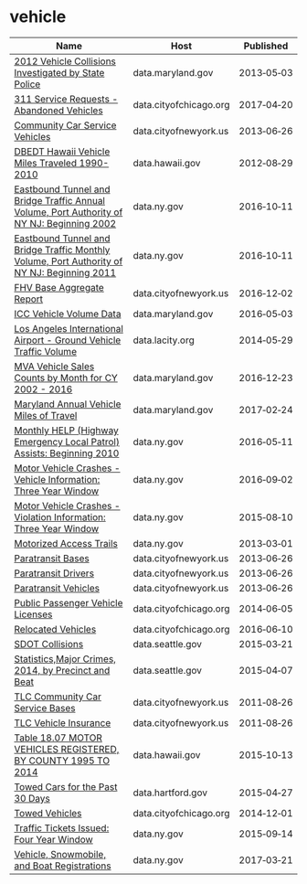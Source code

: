 # vehicle

Name | Host | Published
---- | ---- | ---------
[2012 Vehicle Collisions Investigated by State Police](../datasets/pdvh-tf2u.md) | data.maryland.gov | 2013&#x2011;05&#x2011;03
[311 Service Requests - Abandoned Vehicles](../datasets/3c9v-pnva.md) | data.cityofchicago.org | 2017&#x2011;04&#x2011;20
[Community Car Service Vehicles](../datasets/scwj-eyn6.md) | data.cityofnewyork.us | 2013&#x2011;06&#x2011;26
[DBEDT Hawaii Vehicle Miles Traveled 1990-2010](../datasets/894w-927z.md) | data.hawaii.gov | 2012&#x2011;08&#x2011;29
[Eastbound Tunnel and Bridge Traffic Annual Volume, Port Authority of NY NJ: Beginning 2002](../datasets/9ray-6dmy.md) | data.ny.gov | 2016&#x2011;10&#x2011;11
[Eastbound Tunnel and Bridge Traffic Monthly Volume, Port Authority of NY NJ: Beginning 2011](../datasets/5uvq-7ebw.md) | data.ny.gov | 2016&#x2011;10&#x2011;11
[FHV Base Aggregate Report](../datasets/2v9c-2k7f.md) | data.cityofnewyork.us | 2016&#x2011;12&#x2011;02
[ICC Vehicle Volume Data](../datasets/8d75-q6az.md) | data.maryland.gov | 2016&#x2011;05&#x2011;03
[Los Angeles International Airport - Ground Vehicle Traffic Volume](../datasets/9uit-a3wp.md) | data.lacity.org | 2014&#x2011;05&#x2011;29
[MVA Vehicle Sales Counts by Month for CY 2002 - 2016](../datasets/un65-7ipd.md) | data.maryland.gov | 2016&#x2011;12&#x2011;23
[Maryland Annual Vehicle Miles of Travel](../datasets/exua-btti.md) | data.maryland.gov | 2017&#x2011;02&#x2011;24
[Monthly HELP (Highway Emergency Local Patrol) Assists: Beginning 2010](../datasets/f923-iscf.md) | data.ny.gov | 2016&#x2011;05&#x2011;11
[Motor Vehicle Crashes - Vehicle Information: Three Year Window](../datasets/xe9x-a24f.md) | data.ny.gov | 2016&#x2011;09&#x2011;02
[Motor Vehicle Crashes - Violation Information: Three Year Window](../datasets/abfj-y7uq.md) | data.ny.gov | 2015&#x2011;08&#x2011;10
[Motorized Access Trails](../datasets/qugt-5hi9.md) | data.ny.gov | 2013&#x2011;03&#x2011;01
[Paratransit Bases](../datasets/r247-45ub.md) | data.cityofnewyork.us | 2013&#x2011;06&#x2011;26
[Paratransit Drivers](../datasets/8bqd-u9ta.md) | data.cityofnewyork.us | 2013&#x2011;06&#x2011;26
[Paratransit Vehicles](../datasets/v39y-4v3t.md) | data.cityofnewyork.us | 2013&#x2011;06&#x2011;26
[Public Passenger Vehicle Licenses](../datasets/tfm3-3j95.md) | data.cityofchicago.org | 2014&#x2011;06&#x2011;05
[Relocated Vehicles](../datasets/5k2z-suxx.md) | data.cityofchicago.org | 2016&#x2011;06&#x2011;10
[SDOT Collisions](../datasets/v7k9-7dn4.md) | data.seattle.gov | 2015&#x2011;03&#x2011;21
[Statistics,Major Crimes, 2014, by Precinct and Beat](../datasets/88ys-gyb4.md) | data.seattle.gov | 2015&#x2011;04&#x2011;07
[TLC Community Car Service Bases](../datasets/nadh-kjkc.md) | data.cityofnewyork.us | 2011&#x2011;08&#x2011;26
[TLC Vehicle Insurance](../datasets/cw8b-zbc3.md) | data.cityofnewyork.us | 2011&#x2011;08&#x2011;26
[Table 18.07 MOTOR VEHICLES REGISTERED, BY COUNTY 1995 TO 2014](../datasets/jbez-8d6q.md) | data.hawaii.gov | 2015&#x2011;10&#x2011;13
[Towed Cars for the Past 30 Days](../datasets/hefc-wgp8.md) | data.hartford.gov | 2015&#x2011;04&#x2011;27
[Towed Vehicles](../datasets/ygr5-vcbg.md) | data.cityofchicago.org | 2014&#x2011;12&#x2011;01
[Traffic Tickets Issued: Four Year Window](../datasets/q4hy-kbtf.md) | data.ny.gov | 2015&#x2011;09&#x2011;14
[Vehicle, Snowmobile, and Boat Registrations](../datasets/w4pv-hbkt.md) | data.ny.gov | 2017&#x2011;03&#x2011;21

